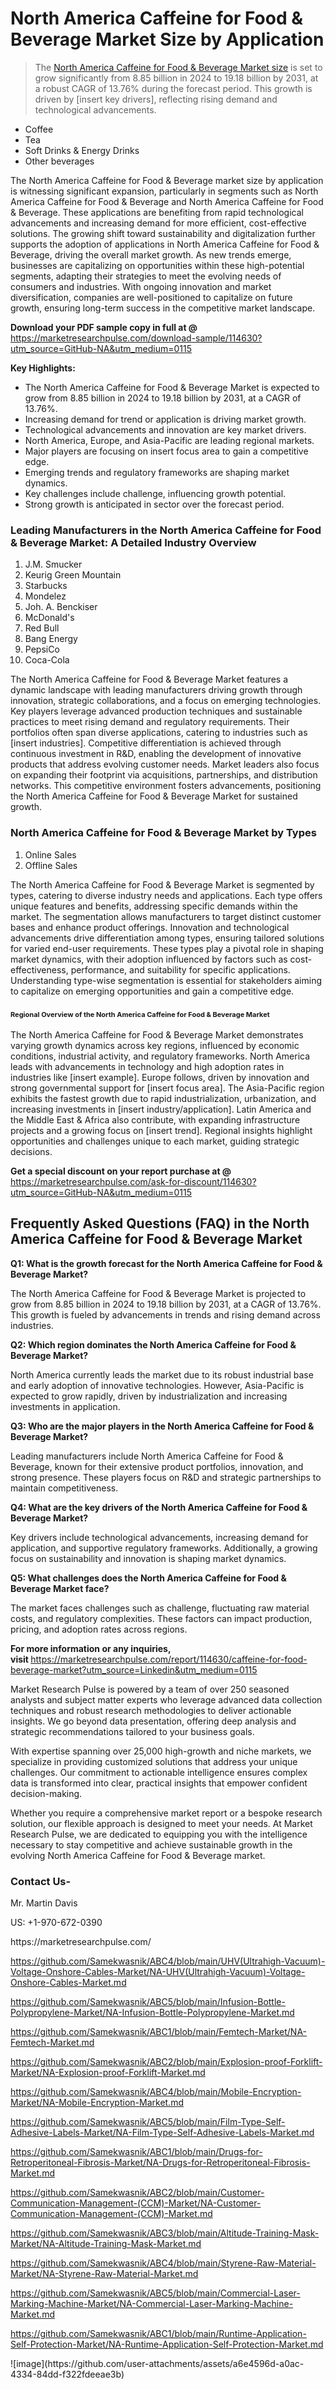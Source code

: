 <h1>North America Caffeine for Food & Beverage Market&nbsp;Size by Application</h1><blockquote><p>The <a href="https://marketresearchpulse.com/download-sample/114630?utm_source=GitHub-NA&amp;utm_medium=0115">North America Caffeine for Food & Beverage Market size</a> is set to grow significantly from 8.85 billion in 2024 to 19.18 billion by 2031, at a robust CAGR of 13.76% during the forecast period. This growth is driven by [insert key drivers], reflecting rising demand and technological advancements.</p></blockquote><ul><li>Coffee<li> Tea<li> Soft Drinks & Energy Drinks<li> Other beverages</li></ul><p>The North America Caffeine for Food & Beverage market size by application is witnessing significant expansion, particularly in segments such as North America Caffeine for Food & Beverage and North America Caffeine for Food & Beverage. These applications are benefiting from rapid technological advancements and increasing demand for more efficient, cost-effective solutions. The growing shift toward sustainability and digitalization further supports the adoption of applications in North America Caffeine for Food & Beverage, driving the overall market growth. As new trends emerge, businesses are capitalizing on opportunities within these high-potential segments, adapting their strategies to meet the evolving needs of consumers and industries. With ongoing innovation and market diversification, companies are well-positioned to capitalize on future growth, ensuring long-term success in the competitive market landscape.</p><p><strong>Download your PDF sample copy in full at @ </strong><a href="https://marketresearchpulse.com/download-sample/114630?utm_source=GitHub-NA&amp;utm_medium=0115">https://marketresearchpulse.com/download-sample/114630?utm_source=GitHub-NA&amp;utm_medium=0115</a></p><p><strong>Key Highlights: </strong></p><ul><li>The North America Caffeine for Food & Beverage Market is expected to grow from 8.85 billion in 2024 to 19.18 billion by 2031, at a CAGR of 13.76%.</li><li>Increasing demand for trend or application is driving market growth.</li><li>Technological advancements and innovation are key market drivers.</li><li>North America, Europe, and Asia-Pacific are leading regional markets.</li><li>Major players are focusing on insert focus area to gain a competitive edge.</li><li>Emerging trends and regulatory frameworks are shaping market dynamics.</li><li>Key challenges include challenge, influencing growth potential.</li><li>Strong growth is anticipated in sector over the forecast period.</li></ul><h3>Leading Manufacturers in the North America Caffeine for Food & Beverage Market: A Detailed Industry Overview</h3><ol><li>J.M. Smucker</li><li>Keurig Green Mountain</li><li>Starbucks</li><li>Mondelez</li><li>Joh. A. Benckiser</li><li>McDonald's</li><li>Red Bull</li><li>Bang Energy</li><li>PepsiCo</li><li>Coca-Cola</li></ol><div class="flex max-w-full flex-col flex-grow"><div class="min-h-8 text-message flex w-full flex-col items-end gap-2 whitespace-normal break-words [.text-message+&amp;]:mt-5" dir="auto" data-message-author-role="assistant" data-message-id="fd8432e4-4910-450d-b182-61b7bfb0a01f" data-message-model-slug="gpt-4o"><div class="flex w-full flex-col gap-1 empty:hidden first:pt-[3px]"><div class="markdown prose w-full break-words dark:prose-invert light"><p>The North America Caffeine for Food & Beverage Market features a dynamic landscape with leading manufacturers driving growth through innovation, strategic collaborations, and a focus on emerging technologies. Key players leverage advanced production techniques and sustainable practices to meet rising demand and regulatory requirements. Their portfolios often span diverse applications, catering to industries such as [insert industries]. Competitive differentiation is achieved through continuous investment in R&amp;D, enabling the development of innovative products that address evolving customer needs. Market leaders also focus on expanding their footprint via acquisitions, partnerships, and distribution networks. This competitive environment fosters advancements, positioning the North America Caffeine for Food & Beverage Market for sustained growth.</p></div></div></div></div><h3>North America Caffeine for Food & Beverage Market by Types</h3><ol><li>Online Sales<li> Offline Sales</li></ol><div class="flex max-w-full flex-col flex-grow"><div class="min-h-8 text-message flex w-full flex-col items-end gap-2 whitespace-normal break-words [.text-message+&amp;]:mt-5" dir="auto" data-message-author-role="assistant" data-message-id="084470be-0bb7-4664-bddf-5156b4f41249" data-message-model-slug="gpt-4o-mini"><div class="flex w-full flex-col gap-1 empty:hidden first:pt-[3px]"><div class="markdown prose w-full break-words dark:prose-invert light"><p>The North America Caffeine for Food & Beverage Market is segmented by types, catering to diverse industry needs and applications. Each type offers unique features and benefits, addressing specific demands within the market. The segmentation allows manufacturers to target distinct customer bases and enhance product offerings. Innovation and technological advancements drive differentiation among types, ensuring tailored solutions for varied end-user requirements. These types play a pivotal role in shaping market dynamics, with their adoption influenced by factors such as cost-effectiveness, performance, and suitability for specific applications. Understanding type-wise segmentation is essential for stakeholders aiming to capitalize on emerging opportunities and gain a competitive edge.</p></div></div></div></div><h3><span style="font-size: 11px;">Regional Overview of the North America Caffeine for Food & Beverage Market</span></h3><div class="flex max-w-full flex-col flex-grow"><div class="min-h-8 text-message flex w-full flex-col items-end gap-2 whitespace-normal break-words [.text-message+&amp;]:mt-5" dir="auto" data-message-author-role="assistant" data-message-id="e9038762-ce64-4e30-91c9-9bd413514231" data-message-model-slug="gpt-4o-mini"><div class="flex w-full flex-col gap-1 empty:hidden first:pt-[3px]"><div class="markdown prose w-full break-words dark:prose-invert light"><p>The North America Caffeine for Food & Beverage Market demonstrates varying growth dynamics across key regions, influenced by economic conditions, industrial activity, and regulatory frameworks. North America leads with advancements in technology and high adoption rates in industries like [insert example]. Europe follows, driven by innovation and strong governmental support for [insert focus area]. The Asia-Pacific region exhibits the fastest growth due to rapid industrialization, urbanization, and increasing investments in [insert industry/application]. Latin America and the Middle East &amp; Africa also contribute, with expanding infrastructure projects and a growing focus on [insert trend]. Regional insights highlight opportunities and challenges unique to each market, guiding strategic decisions.</p></div></div></div></div><p><strong>Get a special discount on your report purchase at @ </strong><a href="https://marketresearchpulse.com/ask-for-discount/114630?utm_source=GitHub-NA&amp;utm_medium=0115">https://marketresearchpulse.com/ask-for-discount/114630?utm_source=GitHub-NA&amp;utm_medium=0115</a></p><h2>Frequently Asked Questions (FAQ) in the North America Caffeine for Food & Beverage Market</h2><p><strong>Q1: What is the growth forecast for the North America Caffeine for Food & Beverage Market?</strong></p><p>The North America Caffeine for Food & Beverage Market is projected to grow from 8.85 billion in 2024 to 19.18 billion by 2031, at a CAGR of 13.76%. This growth is fueled by advancements in trends and rising demand across industries.</p><p><strong>Q2: Which region dominates the North America Caffeine for Food & Beverage Market?</strong></p><p>North America currently leads the market due to its robust industrial base and early adoption of innovative technologies. However, Asia-Pacific is expected to grow rapidly, driven by industrialization and increasing investments in application.</p><p><strong>Q3: Who are the major players in the North America Caffeine for Food & Beverage Market?</strong></p><p>Leading manufacturers include North America Caffeine for Food & Beverage, known for their extensive product portfolios, innovation, and strong presence. These players focus on R&amp;D and strategic partnerships to maintain competitiveness.</p><p><strong>Q4: What are the key drivers of the North America Caffeine for Food & Beverage Market?</strong></p><p>Key drivers include technological advancements, increasing demand for application, and supportive regulatory frameworks. Additionally, a growing focus on sustainability and innovation is shaping market dynamics.</p><p><strong>Q5: What challenges does the North America Caffeine for Food & Beverage Market face?</strong></p><p>The market faces challenges such as challenge, fluctuating raw material costs, and regulatory complexities. These factors can impact production, pricing, and adoption rates across regions.</p><p><strong>For more information or any inquiries, visit&nbsp;</strong><a href="https://marketresearchpulse.com/report/114630/caffeine-for-food-beverage-market?utm_source=Linkedin&utm_medium=0115">https://marketresearchpulse.com/report/114630/caffeine-for-food-beverage-market?utm_source=Linkedin&utm_medium=0115</a></p><p>Market Research Pulse is powered by a team of over 250 seasoned analysts and subject matter experts who leverage advanced data collection techniques and robust research methodologies to deliver actionable insights. We go beyond data presentation, offering deep analysis and strategic recommendations tailored to your business goals.</p><p>With expertise spanning over 25,000 high-growth and niche markets, we specialize in providing customized solutions that address your unique challenges. Our commitment to actionable intelligence ensures complex data is transformed into clear, practical insights that empower confident decision-making.</p><p>Whether you require a comprehensive market report or a bespoke research solution, our flexible approach is designed to meet your needs. At Market Research Pulse, we are dedicated to equipping you with the intelligence necessary to stay competitive and achieve sustainable growth in the evolving North America Caffeine for Food & Beverage market.</p><h3><strong>Contact Us-</strong></h3><p>Mr. Martin Davis</p><p>US: +1-970-672-0390</p><p>https://marketresearchpulse.com/</p><p><a href="https://github.com/Samekwasnik/ABC4/blob/main/UHV(Ultrahigh-Vacuum)-Voltage-Onshore-Cables-Market/NA-UHV(Ultrahigh-Vacuum)-Voltage-Onshore-Cables-Market.md">https://github.com/Samekwasnik/ABC4/blob/main/UHV(Ultrahigh-Vacuum)-Voltage-Onshore-Cables-Market/NA-UHV(Ultrahigh-Vacuum)-Voltage-Onshore-Cables-Market.md</a></p><p><a href="https://github.com/Samekwasnik/ABC5/blob/main/Infusion-Bottle-Polypropylene-Market/NA-Infusion-Bottle-Polypropylene-Market.md">https://github.com/Samekwasnik/ABC5/blob/main/Infusion-Bottle-Polypropylene-Market/NA-Infusion-Bottle-Polypropylene-Market.md</a></p><p><a href="https://github.com/Samekwasnik/ABC1/blob/main/Femtech-Market/NA-Femtech-Market.md">https://github.com/Samekwasnik/ABC1/blob/main/Femtech-Market/NA-Femtech-Market.md</a></p><p><a href="https://github.com/Samekwasnik/ABC2/blob/main/Explosion-proof-Forklift-Market/NA-Explosion-proof-Forklift-Market.md">https://github.com/Samekwasnik/ABC2/blob/main/Explosion-proof-Forklift-Market/NA-Explosion-proof-Forklift-Market.md</a></p><p><a href="https://github.com/Samekwasnik/ABC4/blob/main/Mobile-Encryption-Market/NA-Mobile-Encryption-Market.md">https://github.com/Samekwasnik/ABC4/blob/main/Mobile-Encryption-Market/NA-Mobile-Encryption-Market.md</a></p><p><a href="https://github.com/Samekwasnik/ABC5/blob/main/Film-Type-Self-Adhesive-Labels-Market/NA-Film-Type-Self-Adhesive-Labels-Market.md">https://github.com/Samekwasnik/ABC5/blob/main/Film-Type-Self-Adhesive-Labels-Market/NA-Film-Type-Self-Adhesive-Labels-Market.md</a></p><p><a href="https://github.com/Samekwasnik/ABC1/blob/main/Drugs-for-Retroperitoneal-Fibrosis-Market/NA-Drugs-for-Retroperitoneal-Fibrosis-Market.md">https://github.com/Samekwasnik/ABC1/blob/main/Drugs-for-Retroperitoneal-Fibrosis-Market/NA-Drugs-for-Retroperitoneal-Fibrosis-Market.md</a></p><p><a href="https://github.com/Samekwasnik/ABC2/blob/main/Customer-Communication-Management-(CCM)-Market/NA-Customer-Communication-Management-(CCM)-Market.md">https://github.com/Samekwasnik/ABC2/blob/main/Customer-Communication-Management-(CCM)-Market/NA-Customer-Communication-Management-(CCM)-Market.md</a></p><p><a href="https://github.com/Samekwasnik/ABC3/blob/main/Altitude-Training-Mask-Market/NA-Altitude-Training-Mask-Market.md">https://github.com/Samekwasnik/ABC3/blob/main/Altitude-Training-Mask-Market/NA-Altitude-Training-Mask-Market.md</a></p><p><a href="https://github.com/Samekwasnik/ABC4/blob/main/Styrene-Raw-Material-Market/NA-Styrene-Raw-Material-Market.md">https://github.com/Samekwasnik/ABC4/blob/main/Styrene-Raw-Material-Market/NA-Styrene-Raw-Material-Market.md</a></p><p><a href="https://github.com/Samekwasnik/ABC5/blob/main/Commercial-Laser-Marking-Machine-Market/NA-Commercial-Laser-Marking-Machine-Market.md">https://github.com/Samekwasnik/ABC5/blob/main/Commercial-Laser-Marking-Machine-Market/NA-Commercial-Laser-Marking-Machine-Market.md</a></p><p><a href="https://github.com/Samekwasnik/ABC1/blob/main/Runtime-Application-Self-Protection-Market/NA-Runtime-Application-Self-Protection-Market.md">https://github.com/Samekwasnik/ABC1/blob/main/Runtime-Application-Self-Protection-Market/NA-Runtime-Application-Self-Protection-Market.md</a></p>
![image](https://github.com/user-attachments/assets/a6e4596d-a0ac-4334-84dd-f322fdeeae3b)
